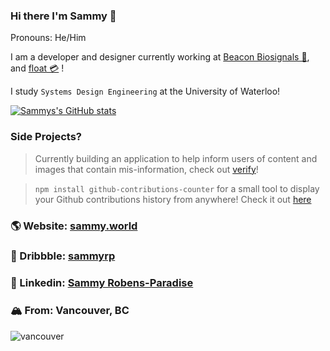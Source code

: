 ### Hi there I'm Sammy 👋
Pronouns: He/Him

I am a developer and designer currently working at [Beacon Biosignals 🧠](https://beacon.bio/), and [float 💳](https://www.floatcard.com/) !

I study `Systems Design Engineering` at the University of Waterloo!

[![Sammys's GitHub stats](https://github-readme-stats.vercel.app/api?username=sammyrobensparadise&count_private=true&show_icon=true&theme=dark)](https://github.com/anuraghazra/github-readme-stats)

### Side Projects?
> Currently building an application to help inform users of content and images that contain mis-information, check out [verify](https://github.com/SammyRobensParadise/verify)!

> `npm install github-contributions-counter` for a small tool to display your Github contributions history from anywhere! Check it out [here](https://github.com/SammyRobensParadise/github-contributions-counter)

### 🌎 Website: [sammy.world](https://sammy.world)

### 🏀 Dribbble: [sammyrp](https://dribbble.com/sammyrp)

### 🔗 Linkedin: [Sammy Robens-Paradise](https://www.linkedin.com/in/sammy-robens-paradise/)

### 🏔 From: Vancouver, BC
![vancouver](https://i.ibb.co/Wz6nB05/about-background-7efcfe8e.png)
